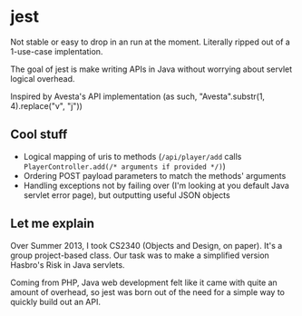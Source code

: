 jest
====
Not stable or easy to drop in an run at the moment. Literally ripped out of a 1-use-case implentation.

The goal of jest is make writing APIs in Java without worrying about servlet logical overhead.

Inspired by Avesta's API implementation (as such, "Avesta".substr(1, 4).replace("v", "j"))

Cool stuff
-------------
- Logical mapping of uris to methods (`/api/player/add` calls `PlayerController.add(/* arguments if provided */)`)
- Ordering POST payload parameters to match the methods' arguments
- Handling exceptions not by failing over (I'm looking at you default Java servlet error page), but outputting useful JSON objects

Let me explain
---------------
Over Summer 2013, I took CS2340 (Objects and Design, on paper). It's a group project-based class. Our task was to make a simplified version Hasbro's Risk in Java servlets. 

Coming from PHP, Java web development felt like it came with quite an amount of overhead, so jest was born out of the need for a simple way to quickly build out an API.
